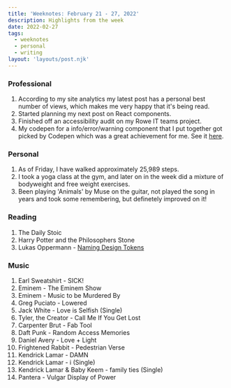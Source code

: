 ```yaml
---
title: 'Weeknotes: February 21 - 27, 2022'
description: Highlights from the week
date: 2022-02-27
tags:
  - weeknotes
  - personal
  - writing
layout: 'layouts/post.njk'
---
```


### Professional

1. According to my site analytics my latest post has a personal best number of views, which makes me very happy that it's being read.
1. Started planning my next post on React components.
1. Finished off an accessibility audit on my Rowe IT teams project.
1. My codepen for a info/error/warning component that I put together got picked by Codepen which was a great achievement for me. See it [here](https://codepen.io/dominickjay217/pen/BamOBRZ).

### Personal

1. As of Friday, I have walked approximately 25,989 steps.
1. I took a yoga class at the gym, and later on in the week did a mixture of bodyweight and free weight exercises.
1. Been playing 'Animals' by Muse on the guitar, not played the song in years and took some remembering, but definetely improved on it!

### Reading

1. The Daily Stoic
1. Harry Potter and the Philosophers Stone
1. Lukas Oppermann - [Naming Design Tokens](https://uxdesign.cc/naming-design-tokens-9454818ed7cb)

### Music

1. Earl Sweatshirt - SICK!
1. Eminem - The Eminem Show
1. Eminem - Music to be Murdered By
1. Greg Puciato - Lowered
1. Jack White - Love is Selfish (Single)
1. Tyler, the Creator - Call Me If You Get Lost
1. Carpenter Brut - Fab Tool
1. Daft Punk - Random Access Memories
1. Daniel Avery - Love + Light
1. Frightened Rabbit - Pedestrian Verse
1. Kendrick Lamar - DAMN
1. Kendrick Lamar - i (Single)
1. Kendrick Lamar & Baby Keem - family ties (Single)
1. Pantera - Vulgar Display of Power
